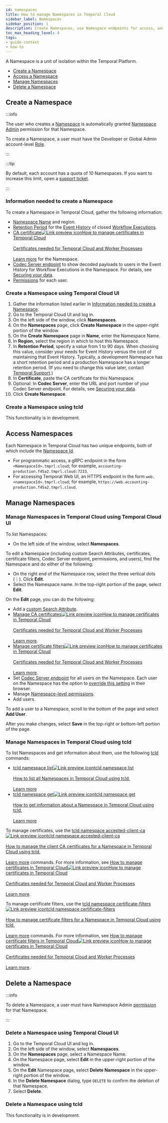 ```yaml
---
id: namespaces
title: How to manage Namespaces in Temporal Cloud
sidebar_label: Namespaces
sidebar_position: 1
description: Create Namespaces, use Namespace endpoints for access, and obtain Namespace information.
toc_max_heading_level: 4
tags:
- guide-context
- how-to
---
```


<!-- THIS FILE IS GENERATED. DO NOT EDIT THIS FILE DIRECTLY -->

A Namespace is a unit of isolation within the Temporal Platform.

- [Create a Namespace](#create-a-namespace)
- [Access a Namespace](#access-a-namespace)
- [Manage Namespaces](#manage-namespaces)
- [Delete a Namespace](#delete-a-namespace)

## Create a Namespace

:::info

The user who creates a [Namespace](/namespaces) is automatically granted [Namespace Admin](/cloud/#namespace-level-permissions) permission for that Namespace.

To create a Namespace, a user must have the Developer or Global Admin account-level [Role](/cloud/#account-level-roles).

:::

:::tip

By default, each account has a quota of 10 Namespaces.
If you want to increase this limit, open a [support ticket](https://docs.temporal.io/cloud/support-create-ticket).

:::

<!--- What information do I need to create a Namespace in Temporal Cloud? --->

### Information needed to create a Namespace

To create a Namespace in Temporal Cloud, gather the following information:

- [Namespace Name](/cloud/#cloud-namespace) and region.
- [Retention Period](/clusters/#retention-period) for the [Event History](/workflows#event-history) of closed [Workflow Executions](/workflows#workflow-execution).
- <a class="tdlp" href="/cloud/account-setup/certificates#certificate-requirements">CA certificate<span class="tdlpiw"><img src="/img/link-preview-icon.svg" alt="Link preview icon" /></span><span class="tdlpc"><span class="tdlppt">How to manage certificates in Temporal Cloud</span><br /><br /><span class="tdlppd">Certificates needed for Temporal Cloud and Worker Processes</span><span class="tdlplm"><br /><br /><a class="tdlplma" href="/cloud/account-setup/certificates#certificate-requirements">Learn more</a></span></span></a> for the Namespace.
- [Codec Server endpoint](/production-readiness/develop#set-your-codec-server-endpoints-with-web-ui-and-cli) to show decoded payloads to users in the Event History for Workflow Executions in the Namespace. For details, see [Securing your data](/production-readiness/develop#securing-your-data).
- [Permissions](/cloud/#namespace-level-permissions) for each user.

<!--- How to create a Namespace in Temporal Cloud using Temporal Cloud UI --->

### Create a Namespace using Temporal Cloud UI

1. Gather the information listed earlier in [Information needed to create a Namespace](#information-needed-to-create-a-namespace).
1. Go to the Temporal Cloud UI and log in.
1. On the left side of the window, click **Namespaces**.
1. On the **Namespaces** page, click **Create Namespace** in the upper-right portion of the window.
1. On the **Create Namespace** page in **Name**, enter the Namespace Name.
1. In **Region**, select the region in which to host this Namespace.
1. In **Retention Period**, specify a value from 1 to 90 days.
   When choosing this value, consider your needs for Event History versus the cost of maintaining that Event History.
   Typically, a development Namespace has a short retention period and a production Namespace has a longer retention period.
   (If you need to change this value later, contact [Temporal Support](https://docs.temporal.io/cloud/support-create-ticket).)
1. In **Certificate**, paste the CA certificate for this Namespace.
1. Optional: In **Codec Server**, enter the URL and port number of your Codec Server endpoint.
   For details, see [Securing your data](/production-readiness/develop#securing-your-data).
1. Click **Create Namespace**.

<!--- How to create a Namespace in Temporal Cloud using tcld --->

### Create a Namespace using tcld

This functionality is in development.

## Access Namespaces

<!--- How to access a Namespace in Temporal Cloud --->

Each Namespace in Temporal Cloud has two unique endpoints, both of which include the [Namespace Id](/cloud/#cloud-namespace-id).

- For programmatic access, a gRPC endpoint in the form `<NamespaceId>.tmprl.cloud`; for example, `accounting-production.f45a2.tmprl.cloud:7233`.
- For accessing Temporal Web UI, an HTTPS endpoint in the form `web.<namespaceId>.tmprl.cloud`; for example, `https://web.accounting-production.f45a2.tmprl.cloud`.

## Manage Namespaces

<!--- How to manage Namespaces in Temporal Cloud using Temporal Cloud UI --->

### Manage Namespaces in Temporal Cloud using Temporal Cloud UI

To list Namespaces:

- On the left side of the window, select **Namespaces**.

To edit a Namespace (including custom Search Attributes, certificates, certificate filters, Codec Server endpoint, permissions, and users), find the Namespace and do either of the following:

- On the right end of the Namespace row, select the three vertical dots (⋮). Click **Edit**.
- Select the Namespace name. In the top-right portion of the page, select **Edit**.

On the **Edit** page, you can do the following:

- Add a [custom Search Attribute](/visibility#custom-search-attributes).
- <a class="tdlp" href="/cloud/account-setup/certificates#">Manage CA certificates<span class="tdlpiw"><img src="/img/link-preview-icon.svg" alt="Link preview icon" /></span><span class="tdlpc"><span class="tdlppt">How to manage certificates in Temporal Cloud</span><br /><br /><span class="tdlppd">Certificates needed for Temporal Cloud and Worker Processes</span><span class="tdlplm"><br /><br /><a class="tdlplma" href="/cloud/account-setup/certificates#">Learn more</a></span></span></a>.
- <a class="tdlp" href="/cloud/account-setup/certificates#manage-certificate-filters-using-temporal-cloud-ui">Manage certificate filters<span class="tdlpiw"><img src="/img/link-preview-icon.svg" alt="Link preview icon" /></span><span class="tdlpc"><span class="tdlppt">How to manage certificates in Temporal Cloud</span><br /><br /><span class="tdlppd">Certificates needed for Temporal Cloud and Worker Processes</span><span class="tdlplm"><br /><br /><a class="tdlplma" href="/cloud/account-setup/certificates#manage-certificate-filters-using-temporal-cloud-ui">Learn more</a></span></span></a>.
- Set [Codec Server endpoint](/production-readiness/develop#set-your-codec-server-endpoints-with-web-ui-and-cli) for all users on the Namespace.
  Each user on the Namespace has the option to [override this setting](/production-readiness/develop#web-ui) in their browser.
- Manage [Namespace-level permissions](/cloud/#namespace-level-permissions).
- Add users.

To add a user to a Namespace, scroll to the bottom of the page and select **Add User**.

After you make changes, select **Save** in the top-right or bottom-left portion of the page.

<!--- How to manage Namespaces in Temporal Cloud using tcld --->

### Manage Namespaces in Temporal Cloud using tcld

To list Namespaces and get information about them, use the following [tcld](/cloud/tcld/) commands:

- <a class="tdlp" href="/cloud/tcld/namespace#list">tcld namespace list<span class="tdlpiw"><img src="/img/link-preview-icon.svg" alt="Link preview icon" /></span><span class="tdlpc"><span class="tdlppt">tcld namespace list</span><br /><br /><span class="tdlppd">How to list all Namespaces in Temporal Cloud using tcld.</span><span class="tdlplm"><br /><br /><a class="tdlplma" href="/cloud/tcld/namespace#list">Learn more</a></span></span></a>
- <a class="tdlp" href="/cloud/tcld/namespace#get">tcld namespace get<span class="tdlpiw"><img src="/img/link-preview-icon.svg" alt="Link preview icon" /></span><span class="tdlpc"><span class="tdlppt">tcld namespace get</span><br /><br /><span class="tdlppd">How to get information about a Namespace in Temporal Cloud using tcld.</span><span class="tdlplm"><br /><br /><a class="tdlplma" href="/cloud/tcld/namespace#get">Learn more</a></span></span></a>

To manage certificates, use the <a class="tdlp" href="/cloud/tcld/namespace#accepted-client-ca">tcld namespace accepted-client-ca<span class="tdlpiw"><img src="/img/link-preview-icon.svg" alt="Link preview icon" /></span><span class="tdlpc"><span class="tdlppt">tcld namespace accepted-client-ca</span><br /><br /><span class="tdlppd">How to manage the client CA certificates for a Namespace in Temporal Cloud using tcld.</span><span class="tdlplm"><br /><br /><a class="tdlplma" href="/cloud/tcld/namespace#accepted-client-ca">Learn more</a></span></span></a> commands.
For more information, see <a class="tdlp" href="/cloud/account-setup/certificates#">How to manage certificates in Temporal Cloud<span class="tdlpiw"><img src="/img/link-preview-icon.svg" alt="Link preview icon" /></span><span class="tdlpc"><span class="tdlppt">How to manage certificates in Temporal Cloud</span><br /><br /><span class="tdlppd">Certificates needed for Temporal Cloud and Worker Processes</span><span class="tdlplm"><br /><br /><a class="tdlplma" href="/cloud/account-setup/certificates#">Learn more</a></span></span></a>.

To manage certificate filters, use the <a class="tdlp" href="/cloud/tcld/namespace#certificate-filters">tcld namespace certificate-filters<span class="tdlpiw"><img src="/img/link-preview-icon.svg" alt="Link preview icon" /></span><span class="tdlpc"><span class="tdlppt">tcld namespace certificate-filters</span><br /><br /><span class="tdlppd">How to manage certificate filters for a Namespace in Temporal Cloud using tcld.</span><span class="tdlplm"><br /><br /><a class="tdlplma" href="/cloud/tcld/namespace#certificate-filters">Learn more</a></span></span></a> commands.
For more information, see <a class="tdlp" href="/cloud/account-setup/certificates#manage-certificate-filters">How to manage certificate filters in Temporal Cloud<span class="tdlpiw"><img src="/img/link-preview-icon.svg" alt="Link preview icon" /></span><span class="tdlpc"><span class="tdlppt">How to manage certificates in Temporal Cloud</span><br /><br /><span class="tdlppd">Certificates needed for Temporal Cloud and Worker Processes</span><span class="tdlplm"><br /><br /><a class="tdlplma" href="/cloud/account-setup/certificates#manage-certificate-filters">Learn more</a></span></span></a>.

## Delete a Namespace

:::info

To delete a Namespace, a user must have Namespace Admin [permission](/cloud/#namespace-level-permissions) for that Namespace.

:::

### Delete a Namespace using Temporal Cloud UI

1. Go to the Temporal Cloud UI and log in.
1. On the left side of the window, select **Namespaces**.
1. On the **Namespaces** page, select a Namespace Name.
1. On the Namespace page, select **Edit** in the upper-right portion of the window.
1. On the **Edit** Namespace page, select **Delete Namespace** in the upper-right portion of the window.
1. In the **Delete Namespace** dialog, type `DELETE` to confirm the deletion of that Namespace.
1. Select **Delete**.

### Delete a Namespace using tcld

This functionality is in development.
